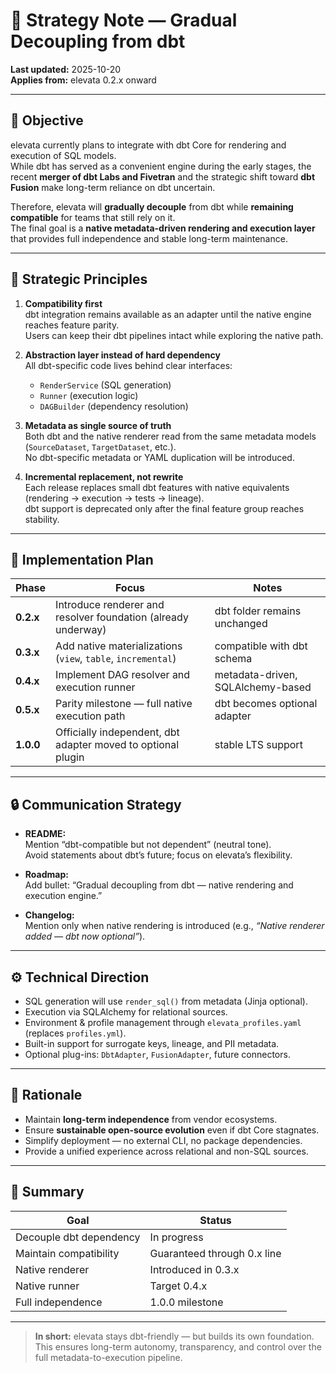 # 🧩 Strategy Note — Gradual Decoupling from dbt

**Last updated:** 2025-10-20  
**Applies from:** elevata 0.2.x onward  

---

## 🎯 Objective

elevata currently plans to integrate with dbt Core for rendering and execution of SQL models.  
While dbt has served as a convenient engine during the early stages, the recent **merger of dbt Labs and Fivetran** and the strategic shift toward **dbt Fusion** make long-term reliance on dbt uncertain.

Therefore, elevata will **gradually decouple** from dbt while **remaining compatible** for teams that still rely on it.  
The final goal is a **native metadata-driven rendering and execution layer** that provides full independence and stable long-term maintenance.

---

## 🧱 Strategic Principles

1. **Compatibility first**  
   dbt integration remains available as an adapter until the native engine reaches feature parity.  
   Users can keep their dbt pipelines intact while exploring the native path.

2. **Abstraction layer instead of hard dependency**  
   All dbt-specific code lives behind clear interfaces:  
   - `RenderService` (SQL generation)  
   - `Runner` (execution logic)  
   - `DAGBuilder` (dependency resolution)  

3. **Metadata as single source of truth**  
   Both dbt and the native renderer read from the same metadata models (`SourceDataset`, `TargetDataset`, etc.).  
   No dbt-specific metadata or YAML duplication will be introduced.

4. **Incremental replacement, not rewrite**  
   Each release replaces small dbt features with native equivalents (rendering → execution → tests → lineage).  
   dbt support is deprecated only after the final feature group reaches stability.

---

## 🚀 Implementation Plan

| Phase | Focus | Notes |
|-------|--------|-------|
| **0.2.x** | Introduce renderer and resolver foundation (already underway) | dbt folder remains unchanged |
| **0.3.x** | Add native materializations (`view`, `table`, `incremental`) | compatible with dbt schema |
| **0.4.x** | Implement DAG resolver and execution runner | metadata-driven, SQLAlchemy-based |
| **0.5.x** | Parity milestone — full native execution path | dbt becomes optional adapter |
| **1.0.0** | Officially independent, dbt adapter moved to optional plugin | stable LTS support |

---

## 🔒 Communication Strategy

- **README:**  
  Mention “dbt-compatible but not dependent” (neutral tone).  
  Avoid statements about dbt’s future; focus on elevata’s flexibility.

- **Roadmap:**  
  Add bullet: “Gradual decoupling from dbt — native rendering and execution engine.”

- **Changelog:**  
  Mention only when native rendering is introduced (e.g., *“Native renderer added — dbt now optional”*).

---

## ⚙️ Technical Direction

- SQL generation will use `render_sql()` from metadata (Jinja optional).  
- Execution via SQLAlchemy for relational sources.  
- Environment & profile management through `elevata_profiles.yaml` (replaces `profiles.yml`).  
- Built-in support for surrogate keys, lineage, and PII metadata.  
- Optional plug-ins: `DbtAdapter`, `FusionAdapter`, future connectors.

---

## 🧭 Rationale

- Maintain **long-term independence** from vendor ecosystems.  
- Ensure **sustainable open-source evolution** even if dbt Core stagnates.  
- Simplify deployment — no external CLI, no package dependencies.  
- Provide a unified experience across relational and non-SQL sources.  

---

## 🧾 Summary

| Goal | Status |
|------|---------|
| Decouple dbt dependency | In progress |
| Maintain compatibility | Guaranteed through 0.x line |
| Native renderer | Introduced in 0.3.x |
| Native runner | Target 0.4.x |
| Full independence | 1.0.0 milestone |

---

> **In short:** elevata stays dbt-friendly — but builds its own foundation.  
> This ensures long-term autonomy, transparency, and control over the full metadata-to-execution pipeline.
